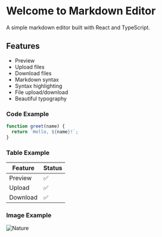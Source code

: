 # Welcome to Markdown Editor

A simple markdown editor built with React and TypeScript.

## Features
- Preview
- Upload files
- Download files
- Markdown syntax
- Syntax highlighting
- File upload/download
- Beautiful typography

### Code Example
```javascript
function greet(name) {
  return `Hello, ${name}!`;
}
```

### Table Example
| Feature | Status |
|---------|--------|
| Preview | ✅ |
| Upload | ✅ |
| Download | ✅ |

### Image Example
![Nature](https://images.unsplash.com/photo-1470071459604-3b5ec3a7fe05?auto=format&fit=crop&w=800&q=80)

